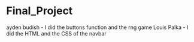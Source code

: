 # Final_Project
ayden budish - I did the buttons function and the rng game
Louis Palka - I did the HTML and the CSS of the navbar